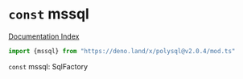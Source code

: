 # `const` mssql

[Documentation Index](../README.md)

```ts
import {mssql} from "https://deno.land/x/polysql@v2.0.4/mod.ts"
```

`const` mssql: SqlFactory

